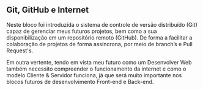 ## Git, GitHub e Internet

Neste bloco foi introduzida o sistema de controle de versão distribuído (Git) capaz de gerenciar meus futuros projetos, bem como a sua disponibilização em um repositório remoto (GitHub). De forma a facilitar a colaboração de projetos de forma assíncrona, por meio de branch’s e Pull Request's.

Em outra vertente, tendo em vista meu futuro como um Desenvolver Web também necessito compreender o funcionamento da internet e como o modelo Cliente & Servidor funciona, já que será muito importante nos blocos futuros de desenvolvimento Front-end e Back-end.
